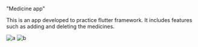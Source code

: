 "Medicine app"

This is an app developed to practice flutter framework. It includes features such as adding and deleting the medicines.


![a](https://user-images.githubusercontent.com/63339028/210764570-03b84442-0d9f-4d45-8274-d13923024668.jpg)
![b](https://user-images.githubusercontent.com/63339028/210764574-accb2a84-49c7-4dd3-a41e-59e7738ccf25.jpg)
